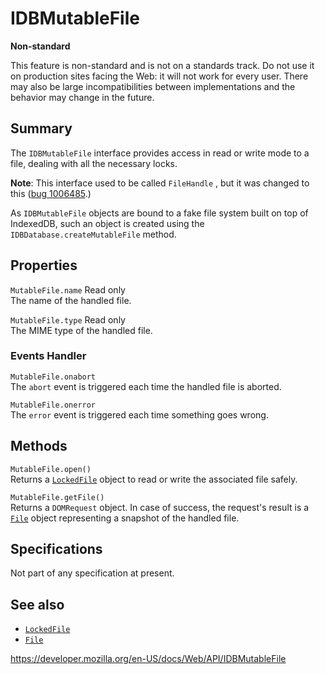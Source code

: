 # IDBMutableFile

**Non-standard**

This feature is non-standard and is not on a standards track. Do not use it on production sites facing the Web: it will not work for every user. There may also be large incompatibilities between implementations and the behavior may change in the future.

## Summary

The `IDBMutableFile` interface provides access in read or write mode to a file, dealing with all the necessary locks.

**Note**: This interface used to be called `FileHandle` , but it was changed to this ([bug 1006485](https://bugzilla.mozilla.org/show_bug.cgi?id=1006485).)

As `IDBMutableFile` objects are bound to a fake file system built on top of IndexedDB, such an object is created using the <span class="page-not-created">`IDBDatabase.createMutableFile`</span> method.

## Properties

<span class="page-not-created">`MutableFile.name`</span> <span class="badge inline readonly">Read only </span>  
The name of the handled file.

<span class="page-not-created">`MutableFile.type`</span> <span class="badge inline readonly">Read only </span>  
The MIME type of the handled file.

### Events Handler

<span class="page-not-created">`MutableFile.onabort`</span>  
The `abort` event is triggered each time the handled file is aborted.

<span class="page-not-created">`MutableFile.onerror`</span>  
The `error` event is triggered each time something goes wrong.

## Methods

<span class="page-not-created">`MutableFile.open()`</span>  
Returns a [`LockedFile`](lockedfile) object to read or write the associated file safely.

<span class="page-not-created">`MutableFile.getFile()`</span>  
Returns a <span class="page-not-created">`DOMRequest`</span> object. In case of success, the request's result is a [`File`](file) object representing a snapshot of the handled file.

## Specifications

Not part of any specification at present.

## See also

- [`LockedFile`](lockedfile)
- [`File`](file)

<a href="https://developer.mozilla.org/en-US/docs/Web/API/IDBMutableFile" class="_attribution-link">https://developer.mozilla.org/en-US/docs/Web/API/IDBMutableFile</a>
